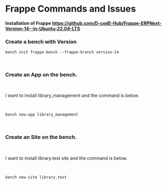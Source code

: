# Frappe Commands and Issues

#### Installation of Frappe https://github.com/D-codE-Hub/Frappe-ERPNext-Version-14--in-Ubuntu-22.04-LTS

### Create a bench with Version

```
bench init frappe-bench --frappe-branch version-14
```
<br>

### Create an App on the bench.

<br>

I want to install library_management and the command is below.

<br>

```
bench new-app library_management
```

<br>

### Create an Site on the bench.

<br>

I want to install library.test site and the command is below.

<br>

```
bench new-site library.test
```


